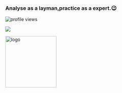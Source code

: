 ### Analyse as a layman,practice as a expert.😉
![profile views](https://komarev.com/ghpvc/?username=Marshal7cc&style=plastic)

![](https://github-readme-stats.vercel.app/api?username=Marshal7cc&theme=radical)

<img src="https://github-profile-trophy.vercel.app/?username=Marshal7cc&theme=flat&column=7" alt="logo" height="160" align="center" style="margin: auto; margin-bottom: 20px;" />
